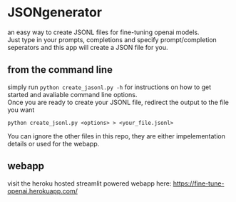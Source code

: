 # JSONgenerator
an easy way to create JSONL files for fine-tuning openai models.  
Just type in your prompts, completions and specify prompt/completion seperators and this app will create a JSON file for you.  
## from the command line
simply run `python create_jasonl.py -h` for instructions on how to get started and avaliable command line options.  
Once you are ready to create your JSONL file, redirect the output to the file you want  
```
python create_jsonl.py <options> > <your_file.jsonl>
```
You can ignore the other files in this repo, they are either impelementation details or used for the webapp.  
## webapp
visit the heroku hosted streamlit powered webapp here: https://fine-tune-openai.herokuapp.com/
